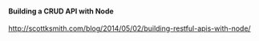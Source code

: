 #### Building a CRUD API with Node
http://scottksmith.com/blog/2014/05/02/building-restful-apis-with-node/
